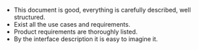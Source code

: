 * This document is good, everything is carefully described, well structured. 
* Exist all the use cases and requirements.
* Product requirements are thoroughly listed.
* By the interface description it is easy to imagine it.


